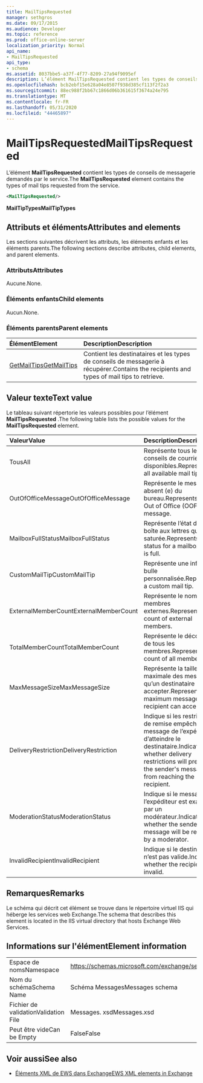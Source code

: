 ```yaml
---
title: MailTipsRequested
manager: sethgros
ms.date: 09/17/2015
ms.audience: Developer
ms.topic: reference
ms.prod: office-online-server
localization_priority: Normal
api_name:
- MailTipsRequested
api_type:
- schema
ms.assetid: 8037bbe5-a37f-4f77-8209-27a94f9095ef
description: L’élément MailTipsRequested contient les types de conseils de messagerie demandés par le service.
ms.openlocfilehash: bcb2ebf15e628a04e8507f938d385cf113f2f2a3
ms.sourcegitcommit: 88ec988f2bb67c1866d06b361615f3674a24e795
ms.translationtype: MT
ms.contentlocale: fr-FR
ms.lasthandoff: 05/31/2020
ms.locfileid: "44465897"
---
```

# <a name="mailtipsrequested"></a><span data-ttu-id="dbede-103">MailTipsRequested</span><span class="sxs-lookup"><span data-stu-id="dbede-103">MailTipsRequested</span></span>

<span data-ttu-id="dbede-104">L’élément **MailTipsRequested** contient les types de conseils de messagerie demandés par le service.</span><span class="sxs-lookup"><span data-stu-id="dbede-104">The **MailTipsRequested** element contains the types of mail tips requested from the service.</span></span> 
  
```XML
<MailTipsRequested/>
```

 <span data-ttu-id="dbede-105">**MailTipTypes**</span><span class="sxs-lookup"><span data-stu-id="dbede-105">**MailTipTypes**</span></span>
## <a name="attributes-and-elements"></a><span data-ttu-id="dbede-106">Attributs et éléments</span><span class="sxs-lookup"><span data-stu-id="dbede-106">Attributes and elements</span></span>

<span data-ttu-id="dbede-107">Les sections suivantes décrivent les attributs, les éléments enfants et les éléments parents.</span><span class="sxs-lookup"><span data-stu-id="dbede-107">The following sections describe attributes, child elements, and parent elements.</span></span>
  
### <a name="attributes"></a><span data-ttu-id="dbede-108">Attributs</span><span class="sxs-lookup"><span data-stu-id="dbede-108">Attributes</span></span>

<span data-ttu-id="dbede-109">Aucune.</span><span class="sxs-lookup"><span data-stu-id="dbede-109">None.</span></span>
  
### <a name="child-elements"></a><span data-ttu-id="dbede-110">Éléments enfants</span><span class="sxs-lookup"><span data-stu-id="dbede-110">Child elements</span></span>

<span data-ttu-id="dbede-111">Aucun.</span><span class="sxs-lookup"><span data-stu-id="dbede-111">None.</span></span>
  
### <a name="parent-elements"></a><span data-ttu-id="dbede-112">Éléments parents</span><span class="sxs-lookup"><span data-stu-id="dbede-112">Parent elements</span></span>

|<span data-ttu-id="dbede-113">**Élément**</span><span class="sxs-lookup"><span data-stu-id="dbede-113">**Element**</span></span>|<span data-ttu-id="dbede-114">**Description**</span><span class="sxs-lookup"><span data-stu-id="dbede-114">**Description**</span></span>|
|:-----|:-----|
|[<span data-ttu-id="dbede-115">GetMailTips</span><span class="sxs-lookup"><span data-stu-id="dbede-115">GetMailTips</span></span>](getmailtips.md) <br/> |<span data-ttu-id="dbede-116">Contient les destinataires et les types de conseils de messagerie à récupérer.</span><span class="sxs-lookup"><span data-stu-id="dbede-116">Contains the recipients and types of mail tips to retrieve.</span></span>  <br/> |
   
## <a name="text-value"></a><span data-ttu-id="dbede-117">Valeur texte</span><span class="sxs-lookup"><span data-stu-id="dbede-117">Text value</span></span>

<span data-ttu-id="dbede-118">Le tableau suivant répertorie les valeurs possibles pour l’élément **MailTipsRequested** .</span><span class="sxs-lookup"><span data-stu-id="dbede-118">The following table lists the possible values for the **MailTipsRequested** element.</span></span> 
  
|<span data-ttu-id="dbede-119">**Valeur**</span><span class="sxs-lookup"><span data-stu-id="dbede-119">**Value**</span></span>|<span data-ttu-id="dbede-120">**Description**</span><span class="sxs-lookup"><span data-stu-id="dbede-120">**Description**</span></span>|
|:-----|:-----|
|<span data-ttu-id="dbede-121">Tous</span><span class="sxs-lookup"><span data-stu-id="dbede-121">All</span></span>  <br/> |<span data-ttu-id="dbede-122">Représente tous les conseils de courrier disponibles.</span><span class="sxs-lookup"><span data-stu-id="dbede-122">Represents all available mail tips.</span></span>  <br/> |
|<span data-ttu-id="dbede-123">OutOfOfficeMessage</span><span class="sxs-lookup"><span data-stu-id="dbede-123">OutOfOfficeMessage</span></span>  <br/> |<span data-ttu-id="dbede-124">Représente le message absent (e) du bureau.</span><span class="sxs-lookup"><span data-stu-id="dbede-124">Represents the Out of Office (OOF) message.</span></span>  <br/> |
|<span data-ttu-id="dbede-125">MailboxFullStatus</span><span class="sxs-lookup"><span data-stu-id="dbede-125">MailboxFullStatus</span></span>  <br/> |<span data-ttu-id="dbede-126">Représente l’état d’une boîte aux lettres qui est saturée.</span><span class="sxs-lookup"><span data-stu-id="dbede-126">Represents the status for a mailbox that is full.</span></span>  <br/> |
|<span data-ttu-id="dbede-127">CustomMailTip</span><span class="sxs-lookup"><span data-stu-id="dbede-127">CustomMailTip</span></span>  <br/> |<span data-ttu-id="dbede-128">Représente une info-bulle personnalisée.</span><span class="sxs-lookup"><span data-stu-id="dbede-128">Represents a custom mail tip.</span></span>  <br/> |
|<span data-ttu-id="dbede-129">ExternalMemberCount</span><span class="sxs-lookup"><span data-stu-id="dbede-129">ExternalMemberCount</span></span>  <br/> |<span data-ttu-id="dbede-130">Représente le nombre de membres externes.</span><span class="sxs-lookup"><span data-stu-id="dbede-130">Represents the count of external members.</span></span>  <br/> |
|<span data-ttu-id="dbede-131">TotalMemberCount</span><span class="sxs-lookup"><span data-stu-id="dbede-131">TotalMemberCount</span></span>  <br/> |<span data-ttu-id="dbede-132">Représente le décompte de tous les membres.</span><span class="sxs-lookup"><span data-stu-id="dbede-132">Represents the count of all members.</span></span>  <br/> |
|<span data-ttu-id="dbede-133">MaxMessageSize</span><span class="sxs-lookup"><span data-stu-id="dbede-133">MaxMessageSize</span></span>  <br/> |<span data-ttu-id="dbede-134">Représente la taille maximale des messages qu’un destinataire peut accepter.</span><span class="sxs-lookup"><span data-stu-id="dbede-134">Represents the maximum message size a recipient can accept.</span></span>  <br/> |
|<span data-ttu-id="dbede-135">DeliveryRestriction</span><span class="sxs-lookup"><span data-stu-id="dbede-135">DeliveryRestriction</span></span>  <br/> |<span data-ttu-id="dbede-136">Indique si les restrictions de remise empêchent le message de l’expéditeur d’atteindre le destinataire.</span><span class="sxs-lookup"><span data-stu-id="dbede-136">Indicates whether delivery restrictions will prevent the sender's message from reaching the recipient.</span></span>  <br/> |
|<span data-ttu-id="dbede-137">ModerationStatus</span><span class="sxs-lookup"><span data-stu-id="dbede-137">ModerationStatus</span></span>  <br/> |<span data-ttu-id="dbede-138">Indique si le message de l’expéditeur est examiné par un modérateur.</span><span class="sxs-lookup"><span data-stu-id="dbede-138">Indicates whether the sender's message will be reviewed by a moderator.</span></span>  <br/> |
|<span data-ttu-id="dbede-139">InvalidRecipient</span><span class="sxs-lookup"><span data-stu-id="dbede-139">InvalidRecipient</span></span>  <br/> |<span data-ttu-id="dbede-140">Indique si le destinataire n’est pas valide.</span><span class="sxs-lookup"><span data-stu-id="dbede-140">Indicates whether the recipient is invalid.</span></span>  <br/> |
   
## <a name="remarks"></a><span data-ttu-id="dbede-141">Remarques</span><span class="sxs-lookup"><span data-stu-id="dbede-141">Remarks</span></span>

<span data-ttu-id="dbede-142">Le schéma qui décrit cet élément se trouve dans le répertoire virtuel IIS qui héberge les services web Exchange.</span><span class="sxs-lookup"><span data-stu-id="dbede-142">The schema that describes this element is located in the IIS virtual directory that hosts Exchange Web Services.</span></span>
  
## <a name="element-information"></a><span data-ttu-id="dbede-143">Informations sur l'élément</span><span class="sxs-lookup"><span data-stu-id="dbede-143">Element information</span></span>

|||
|:-----|:-----|
|<span data-ttu-id="dbede-144">Espace de noms</span><span class="sxs-lookup"><span data-stu-id="dbede-144">Namespace</span></span>  <br/> |https://schemas.microsoft.com/exchange/services/2006/messages  <br/> |
|<span data-ttu-id="dbede-145">Nom du schéma</span><span class="sxs-lookup"><span data-stu-id="dbede-145">Schema Name</span></span>  <br/> |<span data-ttu-id="dbede-146">Schéma Messages</span><span class="sxs-lookup"><span data-stu-id="dbede-146">Messages schema</span></span>  <br/> |
|<span data-ttu-id="dbede-147">Fichier de validation</span><span class="sxs-lookup"><span data-stu-id="dbede-147">Validation File</span></span>  <br/> |<span data-ttu-id="dbede-148">Messages. xsd</span><span class="sxs-lookup"><span data-stu-id="dbede-148">Messages.xsd</span></span>  <br/> |
|<span data-ttu-id="dbede-149">Peut être vide</span><span class="sxs-lookup"><span data-stu-id="dbede-149">Can be Empty</span></span>  <br/> |<span data-ttu-id="dbede-150">False</span><span class="sxs-lookup"><span data-stu-id="dbede-150">False</span></span>  <br/> |
   
## <a name="see-also"></a><span data-ttu-id="dbede-151">Voir aussi</span><span class="sxs-lookup"><span data-stu-id="dbede-151">See also</span></span>



- [<span data-ttu-id="dbede-152">Éléments XML de EWS dans Exchange</span><span class="sxs-lookup"><span data-stu-id="dbede-152">EWS XML elements in Exchange</span></span>](ews-xml-elements-in-exchange.md)

